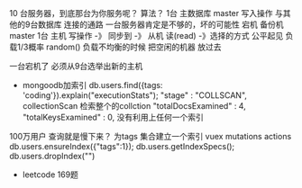 10 台服务器，到底那台为你服务呢？
算法？
1台 主数据库  master  写入操作
与其他的9台数据库 连接的通路
一台服务器肯定是不够的，坏的可能性
宕机  备份机  master
1台 主机  写操作  -》 同步到  -》 从机
读(read)    -》选择的方式   公平起见  负载1/3概率 random()
负载不均衡的时候    把空闲的机器  放过去

一台宕机了  必须从9台选举出新的主机

- mongoodb加索引
db.users.find({tags: 'coding'}).explain("executionStats");
"stage" : "COLLSCAN",   collectionScan  检索整个的collction
"totalDocsExamined" : 4, 
  "totalKeysExamined" : 0,  没有利用上任何一个索引

100万用户  查询就是慢下来？ 
为tags 集合建立一个索引
vuex mutations actions 
db.users.ensureIndex({"tags":1});
db.users.getIndexSpecs(); 
db.users.dropIndex("")

- leetcode 169题
